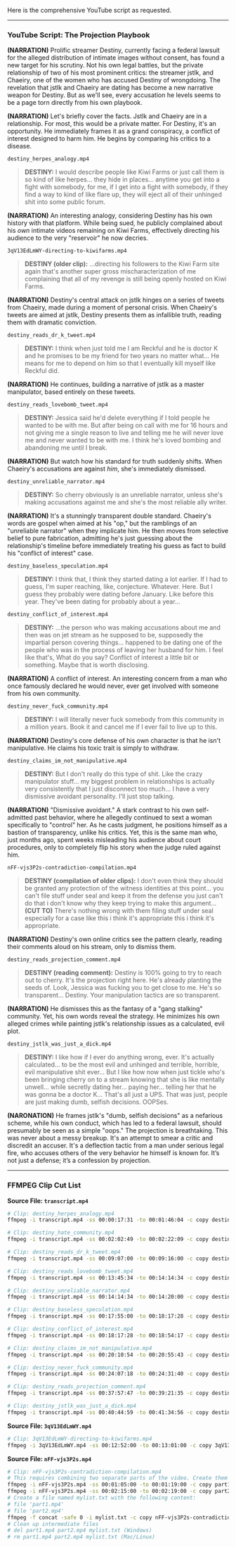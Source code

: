 Here is the comprehensive YouTube script as requested.

***

### **YouTube Script: The Projection Playbook**

**(NARRATION)**
Prolific streamer Destiny, currently facing a federal lawsuit for the alleged distribution of intimate images without consent, has found a new target for his scrutiny. Not his own legal battles, but the private relationship of two of his most prominent critics: the streamer jstlk, and Chaeiry, one of the women who has accused Destiny of wrongdoing. The revelation that jstlk and Chaeiry are dating has become a new narrative weapon for Destiny. But as we'll see, every accusation he levels seems to be a page torn directly from his own playbook.

**(NARRATION)**
Let's briefly cover the facts. Jstlk and Chaeiry are in a relationship. For most, this would be a private matter. For Destiny, it's an opportunity. He immediately frames it as a grand conspiracy, a conflict of interest designed to harm him. He begins by comparing his critics to a disease.

`destiny_herpes_analogy.mp4`
> **DESTINY:** I would describe people like Kiwi Farms or just call them is so kind of like herpes... they hide in places... anytime you get into a fight with somebody, for me, if I get into a fight with somebody, if they find a way to kind of like flare up, they will eject all of their unhinged shit into some public forum.

**(NARRATION)**
An interesting analogy, considering Destiny has his own history with that platform. While being sued, he publicly complained about his *own* intimate videos remaining on Kiwi Farms, effectively directing his audience to the very "reservoir" he now decries.

`3qV13EdLmWY-directing-to-kiwifarms.mp4`
> **DESTINY (older clip):** ...directing his followers to the Kiwi Farm site again that's another super gross mischaracterization of me complaining that all of my revenge is still being openly hosted on Kiwi Farms.

**(NARRATION)**
Destiny's central attack on jstlk hinges on a series of tweets from Chaeiry, made during a moment of personal crisis. When Chaeiry's tweets are aimed at jstlk, Destiny presents them as infallible truth, reading them with dramatic conviction.

`destiny_reads_dr_k_tweet.mp4`
> **DESTINY:** I think when just told me I am Reckful and he is doctor K and he promises to be my friend for two years no matter what... He means for me to depend on him so that I eventually kill myself like Reckful did.

**(NARRATION)**
He continues, building a narrative of jstlk as a master manipulator, based entirely on these tweets.

`destiny_reads_lovebomb_tweet.mp4`
> **DESTINY:** Jessica said he'd delete everything if I told people he wanted to be with me. But after being on call with me for 16 hours and not giving me a single reason to live and telling me he will never love me and never wanted to be with me. I think he's loved bombing and abandoning me until I break.

**(NARRATION)**
But watch how his standard for truth suddenly shifts. When Chaeiry's accusations are against *him*, she's immediately dismissed.

`destiny_unreliable_narrator.mp4`
> **DESTINY:** So cherry obviously is an unreliable narrator, unless she's making accusations against me and she's the most reliable ally writer.

**(NARRATION)**
It's a stunningly transparent double standard. Chaeiry's words are gospel when aimed at his "op," but the ramblings of an "unreliable narrator" when they implicate him. He then moves from selective belief to pure fabrication, admitting he's just guessing about the relationship's timeline before immediately treating his guess as fact to build his "conflict of interest" case.

`destiny_baseless_speculation.mp4`
> **DESTINY:** I think that, I think they started dating a lot earlier. If I had to guess, I'm super reaching, like, conjecture. Whatever. Here. But I guess they probably were dating before January. Like before this year. They've been dating for probably about a year...

`destiny_conflict_of_interest.mp4`
> **DESTINY:** ...the person who was making accusations about me and then was on jet stream as he supposed to be, supposedly the impartial person covering things... happened to be dating one of the people who was in the process of leaving her husband for him. I feel like that's, What do you say? Conflict of interest a little bit or something. Maybe that is worth disclosing.

**(NARRATION)**
A conflict of interest. An interesting concern from a man who once famously declared he would never, ever get involved with someone from his own community.

`destiny_never_fuck_community.mp4`
> **DESTINY:** I will literally never fuck somebody from this community in a million years. Book it and cancel me if I ever fail to live up to this.

**(NARRATION)**
Destiny's core defense of his own character is that he isn't manipulative. He claims his toxic trait is simply to withdraw.

`destiny_claims_im_not_manipulative.mp4`
> **DESTINY:** But I don't really do this type of shit. Like the crazy manipulator stuff... my biggest problem in relationships is actually very consistently that I just disconnect too much... I have a very dismissive avoidant personality. I'll just stop talking.

**(NARRATION)**
"Dismissive avoidant." A stark contrast to his own self-admitted past behavior, where he allegedly continued to sext a woman specifically to "control" her. As he casts judgment, he positions himself as a bastion of transparency, unlike his critics. Yet, this is the same man who, just months ago, spent weeks misleading his audience about court procedures, only to completely flip his story when the judge ruled against him.

`nFF-vjs3P2s-contradiction-compilation.mp4`
> **DESTINY (compilation of older clips):** I don't even think they should be granted any protection of the witness identities at this point... you can't file stuff under seal and keep it from the defense you just can't do that i don't know why they keep trying to make this argument... **(CUT TO)** There's nothing wrong with them filing stuff under seal especially for a case like this i think it's appropriate this i think it's appropriate.

**(NARRATION)**
Destiny's own online critics see the pattern clearly, reading their comments aloud on his stream, only to dismiss them.

`destiny_reads_projection_comment.mp4`
> **DESTINY (reading comment):** Destiny is 100% going to try to reach out to cherry. It's the projection right here. He's already planting the seeds of. Look, Jessica was fucking you to get close to me. He's so transparent... Destiny. Your manipulation tactics are so transparent.

**(NARRATION)**
He dismisses this as the fantasy of a "gang stalking" community. Yet, his own words reveal the strategy. He minimizes his own alleged crimes while painting jstlk's relationship issues as a calculated, evil plot.

`destiny_jstlk_was_just_a_dick.mp4`
> **DESTINY:** I like how if I ever do anything wrong, ever. It's actually calculated... to be the most evil and unhinged and terrible, horrible, evil manipulative shit ever... But I like how now when just tickle who's been bringing cherry on to a stream knowing that she is like mentally unwell... while secretly dating her... paying her... telling her that he was gonna be a doctor K... That's all just a UPS. That was just, people are just making dumb, selfish decisions. OOPSes.

**(NARONATION)**
He frames jstlk's "dumb, selfish decisions" as a nefarious scheme, while his own conduct, which has led to a federal lawsuit, should presumably be seen as a simple "oops." The projection is breathtaking. This was never about a messy breakup. It's an attempt to smear a critic and discredit an accuser. It's a deflection tactic from a man under serious legal fire, who accuses others of the very behavior he himself is known for. It’s not just a defense; it’s a confession by projection.

***

### **FFMPEG Clip Cut List**

**Source File: `transcript.mp4`**

```bash
# Clip: destiny_herpes_analogy.mp4
ffmpeg -i transcript.mp4 -ss 00:00:17:31 -to 00:01:46:04 -c copy destiny_herpes_analogy.mp4

# Clip: destiny_hate_community.mp4
ffmpeg -i transcript.mp4 -ss 00:02:02:49 -to 00:02:22:09 -c copy destiny_hate_community.mp4

# Clip: destiny_reads_dr_k_tweet.mp4
ffmpeg -i transcript.mp4 -ss 00:09:07:00 -to 00:09:16:00 -c copy destiny_reads_dr_k_tweet.mp4

# Clip: destiny_reads_lovebomb_tweet.mp4
ffmpeg -i transcript.mp4 -ss 00:13:45:34 -to 00:14:14:34 -c copy destiny_reads_lovebomb_tweet.mp4

# Clip: destiny_unreliable_narrator.mp4
ffmpeg -i transcript.mp4 -ss 00:14:14:34 -to 00:14:20:00 -c copy destiny_unreliable_narrator.mp4

# Clip: destiny_baseless_speculation.mp4
ffmpeg -i transcript.mp4 -ss 00:17:55:00 -to 00:18:17:28 -c copy destiny_baseless_speculation.mp4

# Clip: destiny_conflict_of_interest.mp4
ffmpeg -i transcript.mp4 -ss 00:18:17:28 -to 00:18:54:17 -c copy destiny_conflict_of_interest.mp4

# Clip: destiny_claims_im_not_manipulative.mp4
ffmpeg -i transcript.mp4 -ss 00:20:10:54 -to 00:20:55:43 -c copy destiny_claims_im_not_manipulative.mp4

# Clip: destiny_never_fuck_community.mp4
ffmpeg -i transcript.mp4 -ss 00:24:07:18 -to 00:24:31:40 -c copy destiny_never_fuck_community.mp4

# Clip: destiny_reads_projection_comment.mp4
ffmpeg -i transcript.mp4 -ss 00:37:57:47 -to 00:39:21:35 -c copy destiny_reads_projection_comment.mp4

# Clip: destiny_jstlk_was_just_a_dick.mp4
ffmpeg -i transcript.mp4 -ss 00:40:44:59 -to 00:41:34:56 -c copy destiny_jstlk_was_just_a_dick.mp4
```

**Source File: `3qV13EdLmWY.mp4`**

```bash
# Clip: 3qV13EdLmWY-directing-to-kiwifarms.mp4
ffmpeg -i 3qV13EdLmWY.mp4 -ss 00:12:52:00 -to 00:13:01:00 -c copy 3qV13EdLmWY-directing-to-kiwifarms.mp4
```

**Source File: `nFF-vjs3P2s.mp4`**

```bash
# Clip: nFF-vjs3P2s-contradiction-compilation.mp4
# This requires combining two separate parts of the video. Create them first, then concatenate.
ffmpeg -i nFF-vjs3P2s.mp4 -ss 00:01:05:00 -to 00:01:19:00 -c copy part1.mp4
ffmpeg -i nFF-vjs3P2s.mp4 -ss 00:02:15:00 -to 00:02:19:00 -c copy part2.mp4
# Create a file named mylist.txt with the following content:
# file 'part1.mp4'
# file 'part2.mp4'
ffmpeg -f concat -safe 0 -i mylist.txt -c copy nFF-vjs3P2s-contradiction-compilation.mp4
# Clean up intermediate files
# del part1.mp4 part2.mp4 mylist.txt (Windows)
# rm part1.mp4 part2.mp4 mylist.txt (Mac/Linux)
```
